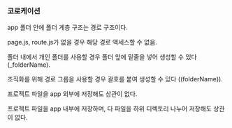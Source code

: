 <h3>코로케이션</h3>
<div>
  <p>app 폴더 안에 폴더 계층 구조는 경로 구조이다.</p>
  <p>page.js, route.js가 없을 경우 해당 경로 액세스할 수 없음.</p>
  <p>폴더 내에서 개인 폴더를 사용할 경우 폴더 앞에 밑줄을 넣어 생성할 수 있다 (_folderName).</p>
  <p>조직화를 위해 경로 그룹을 사용할 경우 괄호를 붙여 생성할 수 있다 ((folderName)).</p>
  <p>프로젝트 파일을 app 외부에 저장해도 상관이 없다.</p>
  <p>프로젝트 파일을 app 내부에 저장하며, 다 파일을 하위 디렉토리 나누어 저장해도 상관이 없다.</p>
</div>

```javaScript

```
